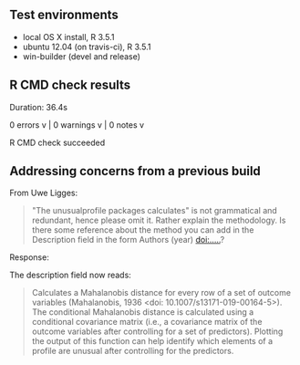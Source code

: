 ## Test environments

-   local OS X install, R 3.5.1
-   ubuntu 12.04 (on travis-ci), R 3.5.1
-   win-builder (devel and release)

## R CMD check results

Duration: 36.4s

0 errors v \| 0 warnings v \| 0 notes v

R CMD check succeeded

## Addressing concerns from a previous build

From Uwe Ligges:

> "The unusualprofile packages calculates" is not grammatical and redundant, hence please omit it. Rather explain the methodology. Is there some reference about the method you can add in the Description field in the form Authors (year) <doi:.....>?


Response:

The description field now reads:

> Calculates a Mahalanobis distance for every row of a set of outcome variables (Mahalanobis, 1936 <doi: 10.1007/s13171-019-00164-5>). The conditional Mahalanobis distance is calculated using a conditional covariance matrix (i.e., a covariance matrix of the outcome variables after controlling for a set of predictors). Plotting the output of this function can help identify which elements of a profile are unusual after controlling for the predictors.
